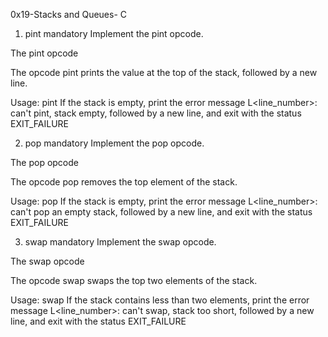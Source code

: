 0x19-Stacks and Queues- C
1. pint
mandatory
Implement the pint opcode.

The pint opcode

The opcode pint prints the value at the top of the stack, followed by a new line.

Usage: pint
If the stack is empty, print the error message L<line_number>: can't pint, stack empty, followed by a new line, and exit with the status EXIT_FAILURE

2. pop
mandatory
Implement the pop opcode.

The pop opcode

The opcode pop removes the top element of the stack.

Usage: pop
If the stack is empty, print the error message L<line_number>: can't pop an empty stack, followed by a new line, and exit with the status EXIT_FAILURE

3. swap
mandatory
Implement the swap opcode.

The swap opcode

The opcode swap swaps the top two elements of the stack.

Usage: swap
If the stack contains less than two elements, print the error message L<line_number>: can't swap, stack too short, followed by a new line, and exit with the status EXIT_FAILURE
